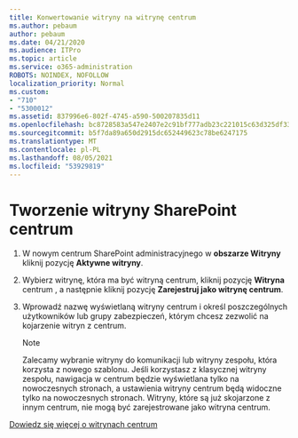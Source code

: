```yaml
---
title: Konwertowanie witryny na witrynę centrum
ms.author: pebaum
author: pebaum
ms.date: 04/21/2020
ms.audience: ITPro
ms.topic: article
ms.service: o365-administration
ROBOTS: NOINDEX, NOFOLLOW
localization_priority: Normal
ms.custom:
- "710"
- "5300012"
ms.assetid: 837996e6-802f-4745-a590-500207835d11
ms.openlocfilehash: bc8728583a547e2407e2c91bf777adb23c221015c63d325df33db6c691f98e71
ms.sourcegitcommit: b5f7da89a650d2915dc652449623c78be6247175
ms.translationtype: MT
ms.contentlocale: pl-PL
ms.lasthandoff: 08/05/2021
ms.locfileid: "53929819"
---
```

# <a name="create-a-sharepoint-hub-site"></a>Tworzenie witryny SharePoint centrum

1. W nowym centrum SharePoint administracyjnego w **obszarze Witryny** kliknij pozycję **Aktywne witryny**.

2. Wybierz witrynę, która ma być witryną centrum, kliknij pozycję **Witryna** centrum , a następnie kliknij pozycję **Zarejestruj jako witrynę centrum**.

3. Wprowadź nazwę wyświetlaną witryny centrum i określ poszczególnych użytkowników lub grupy zabezpieczeń, którym chcesz zezwolić na kojarzenie witryn z centrum.

    > [!NOTE]
    >  Zalecamy wybranie witryny do komunikacji lub witryny zespołu, która korzysta z nowego szablonu. Jeśli korzystasz z klasycznej witryny zespołu, nawigacja w centrum będzie wyświetlana tylko na nowoczesnych stronach, a ustawienia witryny centrum będą widoczne tylko na nowoczesnych stronach. Witryny, które są już skojarzone z innym centrum, nie mogą być zarejestrowane jako witryna centrum.
  
[Dowiedz się więcej o witrynach centrum](https://go.microsoft.com/fwlink/?linkid=869149)
  